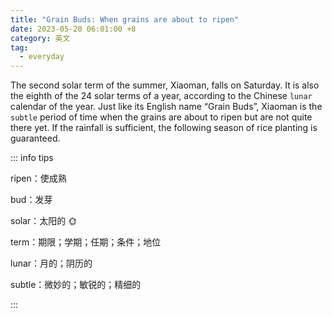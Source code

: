 ```yaml
---
title: "Grain Buds: When grains are about to ripen"
date: 2023-05-20 06:01:00 +8
category: 英文
tag:
  - everyday
---
```


The second solar term of the summer, Xiaoman, falls on Saturday. It is also the eighth of the 24 solar terms of a year, according to the Chinese `lunar` calendar of the year. Just like its English name “Grain Buds”, Xiaoman is the `subtle` period of time when the grains are about to ripen but are not quite there yet. If the rainfall is sufficient, the following season of rice planting is guaranteed.

::: info tips

ripen：使成熟

bud：发芽

solar：太阳的 🌞

term：期限；学期；任期；条件；地位

lunar：月的；阴历的

subtle：微妙的；敏锐的；精细的

:::
